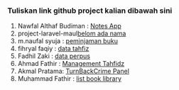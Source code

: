 ### Tuliskan link github project kalian dibawah sini  

1. Nawfal Althaf Budiman : [Notes App](https://github.com/Althaf-Budiman/NotesAppLaravel)
2. project-laravel-maul[belom ada nama](https://github.com/maulzzzaqi/project-laravel-maul)  
3. m.naufal syuja : [peminjaman buku](https://github.com/petelpop/peminjaman_buku.git) 
4. fihryal faqiy : [data tahfiz](https://github.com/fihryal/project.git)  
5. Fadhil Zaki : [data perpus](https://github.com/zfadhil/data-perpus)
6. Ahmad Fathir : [Management Tahfidz](https://github.com/Zzfathir/management-tahfidz)
7. Akmal Pratama: [TurnBackCrime Panel](https://github.com/malpraku/LaravelProject)  
8. Muhammad Fathir : [list book library](https://github.com/mfathirr/library-app)
